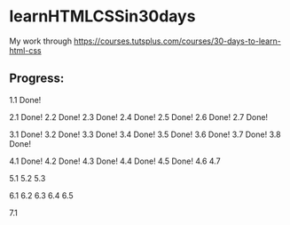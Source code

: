 learnHTMLCSSin30days
====================

My work through https://courses.tutsplus.com/courses/30-days-to-learn-html-css


Progress:
---------
1.1         Done!

2.1         Done!
2.2         Done!
2.3         Done!
2.4         Done!
2.5         Done!
2.6         Done!
2.7         Done!

3.1         Done!
3.2         Done!
3.3         Done!
3.4         Done!
3.5         Done!
3.6         Done!
3.7         Done!
3.8         Done!

4.1         Done!
4.2         Done!
4.3         Done!
4.4         Done!
4.5         Done!
4.6
4.7

5.1
5.2
5.3

6.1
6.2
6.3
6.4
6.5

7.1